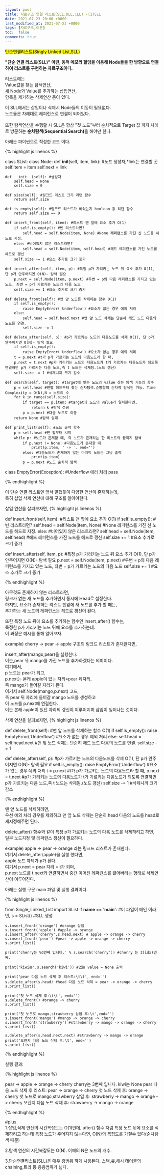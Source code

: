 ```yaml
---
layout: post
title: 자료구조 연결 리스트(SLL,DLL,CLL) -(1)SLL
date: 2021-07-23 20:00 +0800
last_modified_at: 2021-07-23 +0800
tags: [자료구조,이론]
toc:  false
comments: true
---
```

<mark>단순연결리스트(Singly Linked List,SLL)</mark>

<strong>"단순 연결 리스트(SLL)" 이란,
동적 메모리 할당을 이용해 Node들을 한 방향으로 연결하여 리스트를 구현하는 자료구조이다.</strong>

리스트에는 <br>
Value값을 찾는 탐색연산,<br>
새 Node와 Value를 추가하는 삽입연산,<br>
항목을 제거하는 삭제연산 등이 있다.<br>

이 SLL에서는 삽입이나 삭제시 Node들의 이동이 필요없다.<br>
노드들은 차례대로 레퍼런스로 연결이 되어있다.<br>  
또한 탐색연산을 수행할 시 SLL은 항상 "첫 노드"부터 순차적으로 Target 값 까지
차례로 방문하는 <strong>순차탐색(Sequential Search)</strong>을 해야만 한다.

아래는 파이썬으로 작성한 코드 이다.

{% highlight js linenos %}

class SList:
    class Node:
        def __init__(self, item, link): #노드 생성자,*link는 연결할 곳
            self.item = item
            self.next = link
    
    def __init__(self): #생성자
        self.head = None
        self.size = 0

    def size(self): #링크드 리스트 크기 리턴 함수
        return self.size
    
    def is_empty(self): #링크드 리스트가 비었는지 boolean 값 리턴 함수
        return self.size == 0

    def insert_front(self, item): #리스트 맨 앞에 요소 추가 O(1)
        if self.is_empty(): #빈 리스트라면?
            self.head = self.Node(item, None) #None 레퍼런스를 가진 신 노드를 헤드로 지정.
        else: #비어있지 않은 리스트라면?
            self.head = self.Node(item, self.head) #헤드 레퍼런스를 가진 노드를 헤드로 갱신
        self.size += 1 #요소 추가로 크기 증가

    def insert_after(self, item, p): #특정 p가 가리키는 노드 뒤 요소 추가 O(1), 단 p가 안주어지면 O(N)- 탐색 필요
        p.next = self.Node(item, p.next) #우변 = p의 다음 레퍼런스를 가지고 있는 노드, 좌변 = p가 가르키는 노드의 다음 노드
        self.size += 1 #요소 추가로 크기 증가

    def delete_front(self): #맨 앞 노드를 삭제하는 함수 O(1)
        if self.is_empty():
            raise EmptyError('Underflow') #요소가 없는 경우 예외 처리
        else:
            self.head = self.head.next #맨 앞 노드 삭제는 단순히 헤드 노드 다음의 노드를 연결.
            self.size -= 1
    
    def delete_after(self, p): #p가 가르키는 노드의 다음노드를 삭제 O(1), 단 p가 안주어지면 O(N)- 탐색 필요
        if self.is_empty():
            raise EmptyError('Underflow') #요소가 없는 경우 예외 처리
        t = p.next #t가 p가 가르키는 노드의 다음노드라 할 때,
        p.next = t.next #p가 가리키는 노드의 다음노드가 t가 가르키는 다음노드가 되도록 연결하면 p가 가르키는 다음 노드,즉 t 노드는 삭제됨.(노드 갱신)
        self.size -= 1 #삭제니까 크기 감소

    def search(self, target): #target에 맞는 노드의 value 찾는 탐색 기능의 함수
        p = self.head #맨앞 헤드부터 찾는 순차탐색.순방향의 순차적 탐색만 가능. Time Complexity = O(N),N = 노드의 수
        for k in range(self.size):
            if target == p.item: #target과 노드의 value가 일치한다면,
                return k #탐색 성공
            p = p.next #다음 노드로 이동
        return None #탐색 실패
    
    def print_list(self): #노드 출력 함수
        p = self.head #맨 앞부터 시작
        while p: #노드가 존재할 때, 즉 노드가 존재하는 한 리스트의 끝까지 탐색
            if p.next != None: #다음노드가 존재할 때
                print(p.item, ' -> ', end='')
            else: #다음노드가 존재하지 않는 마지막 노드는 그냥 출력
                print(p.item)
            p = p.next #노드 순차적 탐색
        
class EmptyError(Exception): #Underflow 에러 처리
    pass
    
{% endhighlight %}

이 단순 연결 리스트엔 앞서 말했듯이 다양한 연산이 존재하는데,<br> 
특히 삽입 삭제 연산에 대해 구조를 알아야한다.

삽입 연산을 살펴보자면,
{% highlight js linenos %}

 def insert_front(self, item): #리스트 맨 앞에 요소 추가 O(1)
        if self.is_empty(): #빈 리스트라면?
            self.head = self.Node(item, None) #None 레퍼런스를 가진 신 노드를 헤드로 지정.
        else: #비어있지 않은 리스트라면?
            self.head = self.Node(item, self.head) #헤드 레퍼런스를 가진 노드를 헤드로 갱신
        self.size += 1 #요소 추가로 크기 증가

def insert_after(self, item, p): #특정 p가 가리키는 노드 뒤 요소 추가 O(1), 단 p가 안주어지면 O(N)- 탐색 필요
        p.next = self.Node(item, p.next) #우변 = p의 다음 레퍼런스를 가지고 있는 노드, 좌변 = p가 가르키는 노드의 다음 노드
        self.size += 1 #요소 추가로 크기 증가

{% endhighlight %}

아무것도 존재하지 않는 리스트라면,<br>
링크가 없는 새 노드를 추가하면서 동시에 Head로 설정한다.<br>
하지만, 요소가 존재하는 리스트 맨앞에 새 노드를 추가 할 때는,<br>
추가하는 새 노드의 레퍼런스는 헤드로 갱신이 된다.

또한 특정 노드 뒤에 요소를 추가하는 함수인 insert_after() 함수는,<br>
특정한 p가 가리키는 노드 뒤에 요소를 추가하는데.<br>
이 과정은 예시를 통해 알아보자.

example) cherry -> pear -> apple  구조의 링크드 리스트가 존재한다면,

insert_after(mango,pear)을 실행한다.<br>
이는,pear 뒤 mango를 가진 노드를 추가하겠다는 의미이다.<br>
여기에서,<br>
p 노드는 pear가 되고,<br>
p.next는 본래 apple이 있는 자리=pear 뒤자리,<br> 
즉 mango가 들어갈 자리가 된다.<br>
여기서 self.Node(mango,p.next) 코드,<br>
즉 pear 뒤 자리에 들어갈 mango 노드를 생성하고<br>
이 노드를 p.next에 연결한다.<br>
이는 본래 apple이 있던 자리의 갱신이 이루어지며 삽입이 일어나는 것이다.



삭제 연산을 살펴보자면,
{% highlight js linenos %}

def delete_front(self): #맨 앞 노드를 삭제하는 함수 O(1)
    if self.is_empty():
        raise EmptyError('Underflow') #요소가 없는 경우 예외 처리
    else:
        self.head = self.head.next #맨 앞 노드 삭제는 단순히 헤드 노드 다음의 노드를 연결.
        self.size -= 1
    
def delete_after(self, p): #p가 가르키는 노드의 다음노드를 삭제 O(1), 단 p가 안주어지면 O(N)- 탐색 필요
    if self.is_empty():
        raise EmptyError('Underflow') #요소가 없는 경우 예외 처리
    t = p.next #t가 p가 가르키는 노드의 다음노드라 할 때,
    p.next = t.next #p가 가리키는 노드의 다음노드가 t가 가르키는 다음노드가 되도록 연결하면 p가 가르키는 다음 노드,즉 t 노드는 삭제됨.(노드 갱신)
    self.size -= 1 #삭제니까 크기 감소

{% endhighlight %}

맨 앞 노드를 삭제하려면,<br>
우선 예외 처리 경우를 제외하고 맨 앞 노드 삭제는 단순히 head 다음의 노드를 head로 재지정해주면 된다.

delete_after() 함수와 같이 특정 p가 가르키는 노드의 다음 노드를 삭제하려고 하면,<br>
일부 노드지정 및 레퍼런스 갱신이 필요하다.

example) apple -> pear -> orange 라는 링크드 리스트가 존재한다.<br>
여기서 delete_after(apple)을 실행 했다면,<br>
apple 노드 자체가 p가 된다.<br>
여기서 p.next = pear 자리 = t가 되며,<br>
p.next 노드를 t.next와 연결하면서 중간 이어진 레퍼런스를 끊어버리는 형태로 삭제연산이 이루어진다.


아래는 실행 구문 main 파일 및 실행 결과이다.

{% highlight js linenos %}

from Single_Linked_List import SList
if __name__ == '__main__': #이 파일이 메인 이라면,
    s = SList() #SLL 생성

    s.insert_front('orange') #orange 삽입
    s.insert_front('apple') #apple -> orange
    s.insert_after('cherry',s.head.next) # apple -> orange -> cherry
    s.insert_front('pear') #pear -> apple -> orange -> cherry
    s.print_list()

    print('cherry는 %d번째 입니다.' % s.search('cherry')) #cherry 는 3(idx)번째.

    print('kiwi는',s.search('kiwi')) #없는 value = None 출력

    print('pear 다음 노드 삭제 후 리스트:\t\t', end='') 
    s.delete_after(s.head) #head 다음 노드 삭제 = pear -> orange -> cherry
    s.print_list()

    print('첫 노드 삭제 후:\t\t', end='') 
    s.delete_front() #orange -> cherry
    s.print_list()

    print('첫 노드로 mango,strawberry 삽입 후:\t',end='') 
    s.insert_front('mango') #mango -> orange -> cherry
    s.insert_front('strawberry') #strawberry -> mango -> orange -> cherry
    s.print_list()

    s.delete_after(s.head.next.next) #strawberry -> mango -> orange
    print('오렌지 다음 노드 삭제 후:\t', end='')
    s.print_list()

{% endhighlight %}

실행 결과:

{% highlight js linenos %}

pear  -> apple  -> orange  -> cherry
cherry는 3번째 입니다.
kiwi는 None
pear 다음 노드 삭제 후 리스트:          pear  -> orange  -> cherry
첫 노드 삭제 후:                orange  -> cherry
첫 노드로 mango,strawberry 삽입 후:     strawberry  -> mango  -> orange  -> cherry
오렌지 다음 노드 삭제 후:       strawberry  -> mango  -> orange

{% endhighlight %}



#plus<br>
1.삽입,삭제 연산의 시간복잡도는 O(1)인데,
after() 함수 처럼 특정 노드 뒤에 요소를 삭제하려고 하는데 특정 노드가
주어지지 않는다면, O(N)의 복잡도를 가질수 있다(순차탐색 때문)

2.탐색 연산의 시간복잡도는 O(N).
이때의 N은 노드의 개수.

3.단순연결리스트(SLL)은 매우 광범위 하게 사용된다.
스택,큐,해시 테이블의 chaining,트리 등 응용범위가 넓다.








